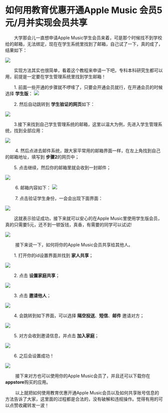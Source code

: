 # 如何用教育优惠开通Apple Music 会员5元/月并实现会员共享

&emsp;&emsp;大学那会儿一直想申请Apple Music学生会员来着，可是那个时候找不到学校给的邮箱，无法绑定，现在在学生系统里找到了邮箱，自己试了一下，真的成了，结果如下：

![](https://mmbiz.qpic.cn/sz_mmbiz_jpg/WefE7OF5zK9kT4nEk78PlqOTOwewP56fib1unbm43M33frCUibOd5J88oHrzN5yzBzzG2LxN7J97B5pyqAQVRFXQ/0?wx_fmt=jpeg)

&emsp;&emsp;实现方法其实也很简单，看着这个教程来申请一下吧，专科本科研究生都可以用，前提是一定要在学生管理系统里找到学生邮箱！

&emsp;&emsp;1. 前面一些开通的步骤就不啰嗦了，只要会开通会员就行，在开通会员的时候选择 **学生版**：
![](https://mmbiz.qpic.cn/sz_mmbiz_png/WefE7OF5zK9kT4nEk78PlqOTOwewP56fkNMhVEtq0QfEP10cdQtveh5xjtaSrohNQVtJBOvCSqSefLBDSjqVLg/0?wx_fmt=png)

&emsp;&emsp;2. 然后自动跳转到 **学生验证的网页**如下：

![](https://mmbiz.qpic.cn/sz_mmbiz_png/WefE7OF5zK9kT4nEk78PlqOTOwewP56fkqcXbXYHHqenowRLibDpVqFFicGwSfR3qSBAv8SbDLBCicQtAX3d2Hxpw/0?wx_fmt=png)

&emsp;&emsp;3.接下来找到自己学生管理系统的邮箱，这里以温大为例，先进入学生管理系统，找到全部应用：

![](https://mmbiz.qpic.cn/sz_mmbiz_png/WefE7OF5zK9kT4nEk78PlqOTOwewP56f6nPm1ibR8suH1ReNFEuyhtVahZov8J2EQFjUMZ1FNqyaSnZ3kKm5BKA/0?wx_fmt=png)

&emsp;&emsp; 4. 然后点进去邮件系统，跟大家平常用的邮箱界面一样，在左上角找到自己的邮箱地址，填写到 **步骤2**的网页中；

&emsp;&emsp;5. 点击继续，然后你的邮箱里就会收到一封邮件；

![](https://mmbiz.qpic.cn/sz_mmbiz_png/WefE7OF5zK9kT4nEk78PlqOTOwewP56fQI862GZdurmNrKQibZd0J7DmLSB8or7RDj2ic4H9iawIDykPq04keIUOA/0?wx_fmt=png)

&emsp;&emsp; 6. 邮箱内容如下：
![](https://mmbiz.qpic.cn/sz_mmbiz_png/WefE7OF5zK9kT4nEk78PlqOTOwewP56fap0qjsCDNlgjcjRh0jV2ibPbUd6d911yjrKQBqI3yUm67CTmIoRUhAA/0?wx_fmt=png)

&emsp;&emsp; 7. 点击验证学生身份，一会会出现下面界面：

![](https://mmbiz.qpic.cn/sz_mmbiz_png/WefE7OF5zK9kT4nEk78PlqOTOwewP56ficO2ZznxXniapfjFAcQYaFcndXs0FofRhTIR4nWChnvRBRibGW7iaIU71Q/0?wx_fmt=png)


&emsp;&emsp;这就表示验证成功，接下来就可以安心的在Apple Music里使用学生版会员，真的只需要5元，还不到一顿饭钱，真香，有需要的同学可以试试!

![](https://mmbiz.qpic.cn/sz_mmbiz_png/WefE7OF5zK9kT4nEk78PlqOTOwewP56f6J1ibCRscWy4DRTic6yxT2iaIDB7e3ZjW0chIDxL61yy8DeLHrXFFZOYw/0?wx_fmt=png)

&emsp;&emsp; 接下来说一下，如何将你的Apple Music会员共享给其他人。

&emsp;&emsp;1. 打开你的id设置界面并找到 **家人共享**；

![](https://mmbiz.qpic.cn/sz_mmbiz_png/WefE7OF5zK9kT4nEk78PlqOTOwewP56flo9cMuGu4SxvkIFtuzSahhqsGOMrDGHU768hdrLKwwafBcsxHLE1fg/0?wx_fmt=png)

&emsp;&emsp;2. 点击 **设置家庭共享**；

![](https://mmbiz.qpic.cn/sz_mmbiz_png/WefE7OF5zK9kT4nEk78PlqOTOwewP56fl4Ohr0jicJ1csd36zrRTKTj5EB9vSAib76D5uElKvbh1mgPUicagtY52g/0?wx_fmt=png)

&emsp;&emsp;3. 点击 **邀请他人**；

![](https://mmbiz.qpic.cn/sz_mmbiz_png/WefE7OF5zK9kT4nEk78PlqOTOwewP56fc0P7anVeDFMib5b5TL3BeLhEke0g0lpCT5KvsJnhia8DFkEEdygj6B1w/0?wx_fmt=png)

&emsp;&emsp;4. 会跳转到如下界面，可以选择 **隔空投送**、**短信**、**邮件** 邀请对方；

![](https://mmbiz.qpic.cn/sz_mmbiz_png/WefE7OF5zK9kT4nEk78PlqOTOwewP56f64AoUF0rLKTRQrejZV2awfuRQ7gDRibt3TVYMRmdZCiaOhKCNgaXq99w/0?wx_fmt=png)

&emsp;&emsp;5. 对方会收到邀请信息，并点击 **加入家庭**；

![](https://mmbiz.qpic.cn/sz_mmbiz_png/WefE7OF5zK9kT4nEk78PlqOTOwewP56fiabT3nsOfN4RfaiahFlWdNjxZAkQys5X7w9AVPulUywA8WPWURBaFA9w/0?wx_fmt=png)

&emsp;&emsp;6. 之后会设置成功！

![](https://mmbiz.qpic.cn/sz_mmbiz_png/WefE7OF5zK9kT4nEk78PlqOTOwewP56fV5I6JMxwibIDnSOsZR1NhCL0yfxEPotcQZvBXmNeGaRgJtB2vhahMMQ/0?wx_fmt=png)

&emsp;&emsp; 接下来对方也可以使用你的Apple Music会员了，并且还可以下载你在 **appstore**购买的应用。

&emsp;&emsp; 以上就把如何使用教育优惠开通Apple Music会员以及如何共享账号信息的方法告诉了大家，这里面的过程都是合法的，没有破解和违规操作。觉得有用的可以点赞收藏转发一波！

